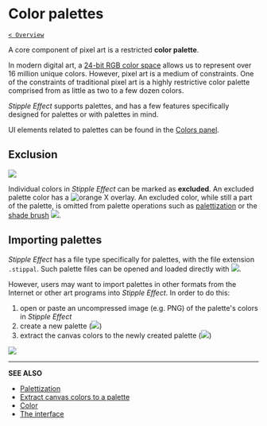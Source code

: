 # Color palettes

[`< Overview`](./README.md)

A core component of pixel art is a restricted **color palette**.

In modern digital art, a [24-bit RGB color space](./color.md#rgba) allows us to represent over 16 million unique colors. However, pixel art is a medium of constraints. One of the constraints of traditional pixel art is a highly restrictive color palette comprised from as little as two to a few dozen colors.

*Stipple Effect* supports palettes, and has a few features specifically designed for palettes or with palettes in mind.

UI elements related to palettes can be found in the [Colors panel](./interface.md#palettes).

## Exclusion

![](./assets/interface/palette-controls.gif)

Individual colors in *Stipple Effect* can be marked as **excluded**. An excluded palette color has a ![orange X](https://raw.githubusercontent.com/stipple-effect/stipple-effect/master/res/icons/excluded_from_palette.png) overlay. An excluded color, while still a part of the palette, is omitted from palette operations such as [palettization](./color-actions.md#palettization) or the [shade brush](./shade-brush.md) ![](https://raw.githubusercontent.com/stipple-effect/stipple-effect/master/res/icons/shade_brush.png).

## Importing palettes

*Stipple Effect* has a file type specifically for palettes, with the file extension `.stippal`. Such palette files can be opened and loaded directly with ![](https://raw.githubusercontent.com/stipple-effect/stipple-effect/master/res/icons/import_palette_file.png).

However, users may want to import palettes in other formats from the Internet or other art programs into *Stipple Effect*. In order to do this:

1. open or paste an uncompressed image (e.g. PNG) of the palette's colors in *Stipple Effect*
2. create a new palette (![](https://raw.githubusercontent.com/stipple-effect/stipple-effect/master/res/icons/new_palette.png))
3. extract the canvas colors to the newly created palette (![](https://raw.githubusercontent.com/stipple-effect/stipple-effect/master/res/icons/contents_to_palette.png))

![](./assets/graphics/import-palette.gif)

---

**SEE ALSO**

* [Palettization](./color-actions.md/#palettization)
* [Extract canvas colors to a palette](./color-actions.md/#extract-canvas-colors-to-palette)
* [Color](./color.md)
* [The interface](./interface.md)
